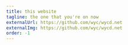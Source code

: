 ```yaml
---
title: this website
tagline: the one that you're on now
externalUrl: https://github.com/wyc/wycd.net
externalImg: https://github.com/wyc/wycd.net
order: -1
---
```

